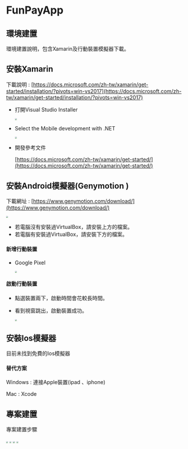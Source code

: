 # FunPayApp
## 環境建置

環境建置說明，包含Xamarin及行動裝置模擬器下載。

## 安裝Xamarin

下載說明 : [https://docs.microsoft.com/zh-tw/xamarin/get-started/installation/?pivots=win-vs2017](https://docs.microsoft.com/zh-tw/xamarin/get-started/installation/?pivots=win-vs2017)

- 打開Visual Studio Installer

    <img src="https://i.imgur.com/KsUVIpg.jpg" style="zoom: 33%;" />

- Select the Mobile development with .NET

    <img src="https://i.imgur.com/0PY45uf.jpg" style="zoom:33%;" />

    

- 開發參考文件

     [https://docs.microsoft.com/zh-tw/xamarin/get-started/](https://docs.microsoft.com/zh-tw/xamarin/get-started/)

## 安裝Android模擬器(Genymotion )

下載網址 : [https://www.genymotion.com/download/](https://www.genymotion.com/download/)

<img src="https://i.imgur.com/uzzlIuM.png" style="zoom:33%;" />

- 若電腦沒有安裝過VirtualBox，請安裝上方的檔案。
- 若電腦有安裝過VirtualBox，請安裝下方的檔案。

#### 新增行動裝置

- Google Pixel

    <img src="https://i.imgur.com/jbefAfH.jpg" style="zoom:33%;" />

#### 啟動行動裝置

- 點選裝置兩下，啟動時間會花較長時間。
- 看到視窗跳出，啟動裝置成功。

    <img src="https://i.imgur.com/V1UrmMH.jpg" style="zoom:33%;" />

## 安裝Ios模擬器

目前未找到免費的Ios模擬器

#### 替代方案

Windows : 連接Apple裝置(ipad 、iphone)

Mac : Xcode

## 專案建置

專案建置步驟

<img src="https://i.imgur.com/zbAQ0RF.jpg" style="zoom:33%;" />

<img src="https://i.imgur.com/QNFgiHW.jpg" style="zoom:33%;" />

<img src="https://i.imgur.com/7rRIwuy.jpg" style="zoom: 33%;" />

<img src="https://i.imgur.com/H2e0VPB.png" style="zoom: 33%;" />

